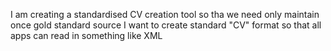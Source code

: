 I am creating a standardised CV creation tool so tha we need only maintain once gold standard source
I want to create  standard "CV" format so that all apps can read in something like XML
